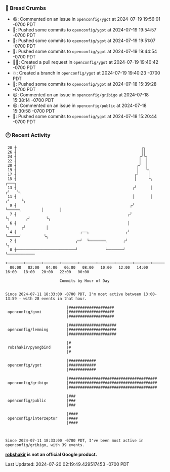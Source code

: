 ### 🍞 Bread Crumbs

 * 😃: Commented on an issue in `openconfig/ygot` at 2024-07-19 19:56:01 -0700 PDT
 * 🚢: Pushed some commits to `openconfig/ygot` at 2024-07-19 19:54:57 -0700 PDT
 * 🚢: Pushed some commits to `openconfig/ygot` at 2024-07-19 19:51:07 -0700 PDT
 * 🚢: Pushed some commits to `openconfig/ygot` at 2024-07-19 19:44:54 -0700 PDT
 * ✍🏼: Created a pull request in `openconfig/ygot` at 2024-07-19 19:40:42 -0700 PDT
 * 💥: Created a branch in `openconfig/ygot` at 2024-07-19 19:40:23 -0700 PDT
 * 🚢: Pushed some commits to `openconfig/ygot` at 2024-07-18 15:39:28 -0700 PDT
 * 😃: Commented on an issue in `openconfig/gribigo` at 2024-07-18 15:38:14 -0700 PDT
 * 😃: Commented on an issue in `openconfig/public` at 2024-07-18 15:30:58 -0700 PDT
 * 🚢: Pushed some commits to `openconfig/ygot` at 2024-07-18 15:20:44 -0700 PDT

### 🕘 Recent Activity
```
 28 ┼                                                       ╭╮
 26 ┤                                                       ││
 24 ┤                                                      ╭╯╰╮
 22 ┤                                                      │  │
 20 ┤                                                     ╭╯  │
 19 ┤                                                     │   ╰╮
 17 ┤                                                    ╭╯    │
 15 ┤                                                    │     ╰╮                 ╭───╮
 13 ┤                                                   ╭╯      │                ╭╯   ╰╮
 11 ┤                                                   │       │               ╭╯     ╰╮
  9 ┤                                                  ╭╯       ╰─────╮         │       │
  7 ┤                                                 ╭╯              ╰╮       ╭╯       ╰╮
  6 ┤                                                 │                ╰╮     ╭╯         │
  4 ┤                            ╭──╮                ╭╯                 ╰─────╯          ╰╮
  2 ┤                          ╭─╯  ╰───────╮       ╭╯                                    ╰╮
  0 ┼──────────────────────────╯            ╰───────╯                                      ╰────────────
    +───────+───────+───────+───────+───────+───────+───────+───────+───────+───────+───────+───────+────
  00:00   02:00   04:00   06:00   08:00   10:00   12:00   14:00   16:00   18:00   20:00   22:00   00:00   

						Commits by Hour of Day


Since 2024-07-11 18:33:00 -0700 PDT, I'm most active between 13:00-13:59 - with 28 events in that hour.

```



```
                           |####################
 openconfig/gnmi           |####################
                           |####################

                           |#####################
 openconfig/lemming        |#####################
                           |#####################

                           |#
 robshakir/pyangbind       |#
                           |#

                           |############
 openconfig/ygot           |############
                           |############

                           |#######################################
 openconfig/gribigo        |#######################################
                           |#######################################

                           |###
 openconfig/public         |###
                           |###

                           |####
 openconfig/interzeptor    |####
                           |####



Since 2024-07-11 18:33:00 -0700 PDT, I've been most active in openconfig/gribigo, with 39 events.

```
**[robshakir](mailto:robjs@google.com) is not an official Google product.**  


Last Updated: 2024-07-20 02:19:49.429517453 -0700 PDT
